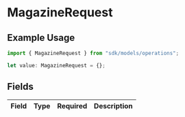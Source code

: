 # MagazineRequest

## Example Usage

```typescript
import { MagazineRequest } from "sdk/models/operations";

let value: MagazineRequest = {};
```

## Fields

| Field       | Type        | Required    | Description |
| ----------- | ----------- | ----------- | ----------- |